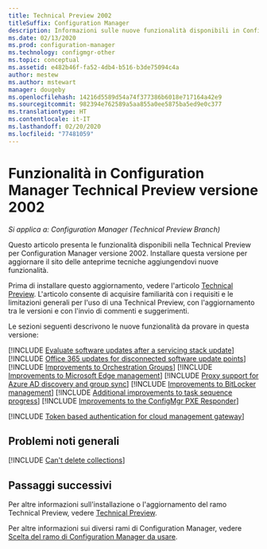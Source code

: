 ```yaml
---
title: Technical Preview 2002
titleSuffix: Configuration Manager
description: Informazioni sulle nuove funzionalità disponibili in Configuration Manager Technical Preview Branch versione 2002.
ms.date: 02/13/2020
ms.prod: configuration-manager
ms.technology: configmgr-other
ms.topic: conceptual
ms.assetid: e482b46f-fa52-4db4-b516-b3de75094c4a
author: mestew
ms.author: mstewart
manager: dougeby
ms.openlocfilehash: 14216d5589d54a74f377386b6018e717164a42e9
ms.sourcegitcommit: 982394e762589a5aa855a0ee5875ba5ed9e0c377
ms.translationtype: HT
ms.contentlocale: it-IT
ms.lasthandoff: 02/20/2020
ms.locfileid: "77481059"
---
```

# <a name="features-in-configuration-manager-technical-preview-version-2002"></a>Funzionalità in Configuration Manager Technical Preview versione 2002

*Si applica a: Configuration Manager (Technical Preview Branch)*

Questo articolo presenta le funzionalità disponibili nella Technical Preview per Configuration Manager versione 2002. Installare questa versione per aggiornare il sito delle anteprime tecniche aggiungendovi nuove funzionalità.

Prima di installare questo aggiornamento, vedere l'articolo [Technical Preview](/configmgr/core/get-started/technical-preview). L'articolo consente di acquisire familiarità con i requisiti e le limitazioni generali per l'uso di una Technical Preview, con l'aggiornamento tra le versioni e con l'invio di commenti e suggerimenti.

Le sezioni seguenti descrivono le nuove funzionalità da provare in questa versione:

<!-- [!INCLUDE [Example feature name](includes/2002/1234567.md)] -->

[!INCLUDE [Evaluate software updates after a servicing stack update](includes/2002/4639943.md)]
[!INCLUDE [Office 365 updates for disconnected software update points](includes/2002/4065163.md)]
[!INCLUDE [Improvements to Orchestration Groups](includes/2002/3098816.md)]
[!INCLUDE [Improvements to Microsoft Edge management](includes/2002/4561024.md)]
[!INCLUDE [Proxy support for Azure AD discovery and group sync](includes/2002/5913817.md)]
[!INCLUDE [Improvements to BitLocker management](includes/2002/5925683.md)]
[!INCLUDE [Additional improvements to task sequence progress](includes/2002/5932692.md)]
[!INCLUDE [Improvements to the ConfigMgr PXE Responder](includes/2002/5568051.md)]

<!-- include only, not listed in technical-preview.md for version 2002 -->
[!INCLUDE [Token based authentication for cloud management gateway](includes/2002/5686290.md)]


## <a name="general-known-issues"></a>Problemi noti generali

[!INCLUDE [Can't delete collections](includes/2002/known-issue-6215446.md)]


## <a name="next-steps"></a>Passaggi successivi

Per altre informazioni sull'installazione o l'aggiornamento del ramo Technical Preview, vedere [Technical Preview](/configmgr/core/get-started/technical-preview).

Per altre informazioni sui diversi rami di Configuration Manager, vedere [Scelta del ramo di Configuration Manager da usare](/configmgr/core/understand/which-branch-should-i-use).
